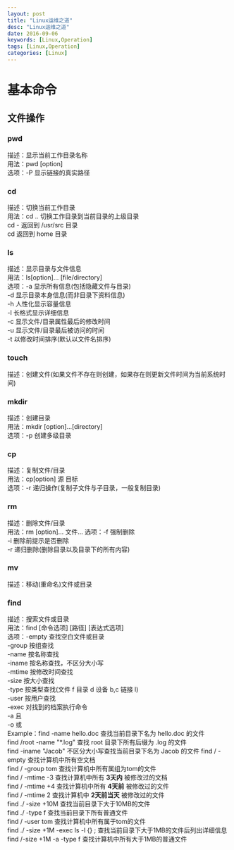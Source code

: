 ```yaml
---
layout: post
title: "Linux运维之道"
desc: "Linux运维之道"
date: 2016-09-06
keywords: [Linux,Operation]
tags: [Linux,Operation]
categories: [Linux]
---
```


# 基本命令

## 文件操作

### pwd

描述：显示当前工作目录名称  
用法：pwd [option]  
选项：-P 显示链接的真实路径  

### cd

描述：切换当前工作目录  
用法：cd .. 切换工作目录到当前目录的上级目录  
           cd - 返回到 /usr/src 目录  
           cd 返回到 home 目录  

### ls

描述：显示目录与文件信息  
用法：ls[option]... [file/directory]  
选项：-a 显示所有信息(包括隐藏文件与目录)  
           -d 显示目录本身信息(而非目录下资料信息)  
           -h 人性化显示容量信息  
           -l 长格式显示详细信息  
           -c 显示文件/目录属性最后的修改时间  
           -u 显示文件/目录最后被访问的时间  
           -t 以修改时间排序(默认以文件名排序)  

### touch

描述：创建文件(如果文件不存在则创建，如果存在则更新文件时间为当前系统时间)  

### mkdir

描述：创建目录  
用法：mkdir [option]...[directory]  
选项：-p 创建多级目录  

### cp

描述：复制文件/目录  
用法：cp[option] 源 目标  
选项：-r 递归操作(复制子文件与子目录，一般复制目录)  

### rm

描述：删除文件/目录  
用法：rm [option]... 文件...
选项：-f 强制删除  
           -i 删除前提示是否删除  
           -r 递归删除(删除目录以及目录下的所有内容)  

### mv

描述：移动(重命名)文件或目录  

### find

描述：搜索文件或目录  
用法：find [命令选项] [路径] [表达式选项]  
选项：-empty 查找空白文件或目录  
           -group 按组查找  
           -name 按名称查找  
           -iname 按名称查找，不区分大小写  
           -mtime 按修改时间查找  
           -size 按大小查找  
           -type 按类型查找(文件 f 目录 d 设备 b,c 链接 l)  
           -user 按用户查找  
           -exec 对找到的档案执行命令  
           -a 且  
           -o 或  
Example：find -name hello.doc 查找当前目录下名为 hello.doc 的文件  
                  find /root -name "*.log" 查找 root 目录下所有后缀为 .log 的文件  
                  find -iname "Jacob" 不区分大小写查找当前目录下名为 Jacob 的文件
                  find / -empty 查找计算机中所有空文档  
                  find / -group tom 查找计算机中所有属组为tom的文件  
                  find / -mtime -3 查找计算机中所有 **3天内** 被修改过的文档  
                  find / -mtime +4 查找计算机中所有 **4天前** 被修改过的文件  
                  find / -mtime 2 查找计算机中 **2天前当天** 被修改过的文件  
                  find ./ -size +10M 查找当前目录下大于10MB的文件  
                  find ./ -type f 查找当前目录下所有普通文件  
                  find / -user tom 查找计算机中所有属于tom的文件  
                  find ./ -size +1M -exec ls -l {} \; 查找当前目录下大于1MB的文件后列出详细信息  
                  find /-size +1M -a -type f 查找计算机中所有大于1MB的普通文件  
                  